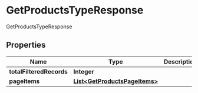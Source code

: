 

# GetProductsTypeResponse

GetProductsTypeResponse
## Properties

Name | Type | Description | Notes
------------ | ------------- | ------------- | -------------
**totalFilteredRecords** | **Integer** |  |  [optional]
**pageItems** | [**List&lt;GetProductsPageItems&gt;**](GetProductsPageItems.md) |  |  [optional]




